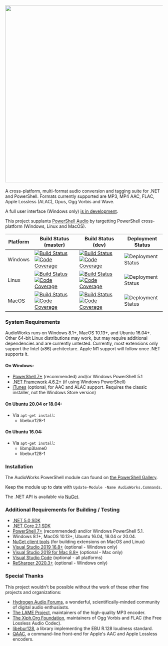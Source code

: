 <h1 align="center"><img src="https://github.com/jherby2k/AudioWorks/raw/main/Logo.png" width="567" /></h1>

A cross-platform, multi-format audio conversion and tagging suite for .NET and PowerShell. Formats currently supported are MP3, MP4 AAC, FLAC, Apple Lossless (ALAC), Opus, Ogg Vorbis and Wave.

A full user interface (Windows only) [is in development](https://github.com/jherby2k/AudioWorks.UI).

This project supplants [PowerShell Audio](https://github.com/jherby2k/PowerShellAudio) by targetting PowerShell cross-platform (Windows, Linux and MacOS).

Platform | Build Status (master) | Build Status (dev) | Deployment Status
-- | -- | -- | --
Windows | [![Build Status](https://dev.azure.com/jherby2k/AudioWorks/_apis/build/status/AudioWorks%20for%20Windows?branchName=main)](https://dev.azure.com/jherby2k/AudioWorks/_build?definitionId=2&_a=summary&repositoryFilter=1&branchFilter=3) [![Code Coverage](https://img.shields.io/azure-devops/coverage/jherby2k/AudioWorks/2/main)](https://dev.azure.com/jherby2k/AudioWorks/_build?definitionId=2&_a=summary&repositoryFilter=1&branchFilter=3) | [![Build Status](https://dev.azure.com/jherby2k/AudioWorks/_apis/build/status/AudioWorks%20for%20Windows?branchName=dev)](https://dev.azure.com/jherby2k/AudioWorks/_build?definitionId=2&_a=summary&repositoryFilter=1&branchFilter=4) [![Code Coverage](https://img.shields.io/azure-devops/coverage/jherby2k/AudioWorks/2/dev)](https://dev.azure.com/jherby2k/AudioWorks/_build?definitionId=2&_a=summary&repositoryFilter=1&branchFilter=4) | ![Deployment Status](https://vsrm.dev.azure.com/jherby2k/_apis/public/Release/badge/ce2541e1-667c-4be1-a926-7d44ff89db07/2/2)
Linux | [![Build Status](https://dev.azure.com/jherby2k/AudioWorks/_apis/build/status/AudioWorks%20for%20Linux?branchName=main)](https://dev.azure.com/jherby2k/AudioWorks/_build?definitionId=3&_a=summary&repositoryFilter=1&branchFilter=3) [![Code Coverage](https://img.shields.io/azure-devops/coverage/jherby2k/AudioWorks/3/main)](https://dev.azure.com/jherby2k/AudioWorks/_build?definitionId=3&_a=summary&repositoryFilter=1&branchFilter=3) | [![Build Status](https://dev.azure.com/jherby2k/AudioWorks/_apis/build/status/AudioWorks%20for%20Linux?branchName=dev)](https://dev.azure.com/jherby2k/AudioWorks/_build?definitionId=3&_a=summary&repositoryFilter=1&branchFilter=4) [![Code Coverage](https://img.shields.io/azure-devops/coverage/jherby2k/AudioWorks/3/dev)](https://dev.azure.com/jherby2k/AudioWorks/_build?definitionId=3&_a=summary&repositoryFilter=1&branchFilter=4) | ![Deployment Status](https://vsrm.dev.azure.com/jherby2k/_apis/public/Release/badge/ce2541e1-667c-4be1-a926-7d44ff89db07/4/4)
MacOS | [![Build Status](https://dev.azure.com/jherby2k/AudioWorks/_apis/build/status/AudioWorks%20for%20MacOS?branchName=main)](https://dev.azure.com/jherby2k/AudioWorks/_build?definitionId=4&_a=summary&repositoryFilter=1&branchFilter=3) [![Code Coverage](https://img.shields.io/azure-devops/coverage/jherby2k/AudioWorks/4/main)](https://dev.azure.com/jherby2k/AudioWorks/_build?definitionId=4&_a=summary&repositoryFilter=1&branchFilter=3) | [![Build Status](https://dev.azure.com/jherby2k/AudioWorks/_apis/build/status/AudioWorks%20for%20MacOS?branchName=dev)](https://dev.azure.com/jherby2k/AudioWorks/_build?definitionId=4&_a=summary&repositoryFilter=1&branchFilter=4) [![Code Coverage](https://img.shields.io/azure-devops/coverage/jherby2k/AudioWorks/4/dev)](https://dev.azure.com/jherby2k/AudioWorks/_build?definitionId=4&_a=summary&repositoryFilter=1&branchFilter=4) | ![Deployment Status](https://vsrm.dev.azure.com/jherby2k/_apis/public/Release/badge/ce2541e1-667c-4be1-a926-7d44ff89db07/3/3)

### System Requirements
AudioWorks runs on Windows 8.1+, MacOS 10.13+, and Ubuntu 16.04+. Other 64-bit Linux distributions may work, but may require additional dependencies and are currently untested. Currently, most extensions only support the Intel (x86) architecture. Apple M1 support will follow once .NET supports it.

#### On Windows:
* [PowerShell 7+](https://aka.ms/powershell) (recommended) and/or Windows PowerShell 5.1
* [.NET Framework 4.6.2+](https://dotnet.microsoft.com/download/dotnet-framework/net462) (if using Windows PowerShell)
* [iTunes](https://www.apple.com/itunes) (optional, for AAC and ALAC support. Requires the classic installer, not the Windows Store version)
#### On Ubuntu 20.04 or 18.04:
* Via `apt-get install`:
  * libebur128-1
#### On Ubuntu 16.04:
* Via `apt-get install`:
  * libmp3lame0
  * libebur128-1

### Installation
The AudioWorks PowerShell module can found on [the PowerShell Gallery](https://www.powershellgallery.com/packages/AudioWorks.Commands).

Keep the module up to date with `Update-Module -Name AudioWorks.Commands`.

The .NET API is available via [NuGet](https://www.nuget.org/packages/AudioWorks.Api).

### Additional Requirements for Building / Testing
* [.NET 5.0 SDK](https://dotnet.microsoft.com/download/dotnet/5.0)
* [.NET Core 2.1 SDK](https://dotnet.microsoft.com/download/dotnet-core/2.1)
* [PowerShell 7+](https://aka.ms/powershell) (recommended) and/or Windows PowerShell 5.1.
* Windows 8.1+, MacOS 10.13+, Ubuntu 16.04, 18.04 or 20.04.
* [NuGet client tools](https://docs.microsoft.com/en-us/nuget/install-nuget-client-tools#nugetexe-cli) (for building extensions on MacOS and Linux)
* [Visual Studio 2019 16.8+](https://visualstudio.microsoft.com/downloads) (optional - Windows only)
* [Visual Studio 2019 for Mac 8.8+](https://visualstudio.microsoft.com/downloads) (optional - Mac only)
* [Visual Studio Code](https://code.visualstudio.com/) (optional - all platforms)
* [ReSharper 2020.3+](https://www.jetbrains.com/resharper) (optional - Windows only)

### Special Thanks
This project wouldn't be possible without the work of these other fine projects and organizations:
* [Hydrogen Audio Forums](https://hydrogenaud.io/), a wonderful, scientifically-minded community of digital audio enthusiasts.
* [The LAME Project](http://lame.sourceforge.net/), maintainers of the high-quality MP3 encoder.
* [The Xiph.Org Foundation](https://xiph.org/), maintainers of Ogg Vorbis and FLAC (the Free Lossless Audio Codec).
* [libebur128](https://github.com/jiixyj/libebur128), a library implementing the EBU R.128 loudness standard.
* [QAAC](https://sites.google.com/site/qaacpage/), a command-line front-end for Apple's AAC and Apple Lossless encoders.
